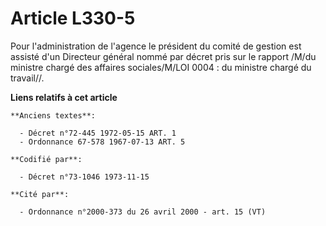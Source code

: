 # Article L330-5

Pour l'administration de l'agence le président du comité de gestion est assisté d'un Directeur général nommé par décret pris
sur le rapport /M/du ministre chargé des affaires sociales/M/LOI  0004 : du ministre chargé du travail//.

**Liens relatifs à cet article**

	**Anciens textes**:

	  - Décret n°72-445 1972-05-15 ART. 1
	  - Ordonnance 67-578 1967-07-13 ART. 5

	**Codifié par**:

	  - Décret n°73-1046 1973-11-15

	**Cité par**:

	  - Ordonnance n°2000-373 du 26 avril 2000 - art. 15 (VT)

